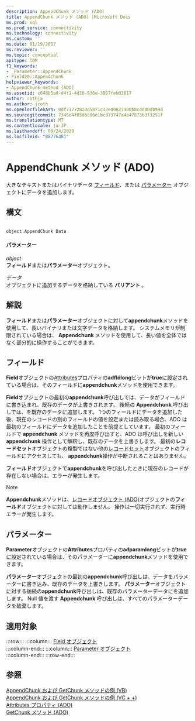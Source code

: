 ```yaml
---
description: AppendChunk メソッド (ADO)
title: AppendChunk メソッド (ADO) |Microsoft Docs
ms.prod: sql
ms.prod_service: connectivity
ms.technology: connectivity
ms.custom: ''
ms.date: 01/19/2017
ms.reviewer: ''
ms.topic: conceptual
apitype: COM
f1_keywords:
- _Parameter::AppendChunk
- Field20::AppendChunk
helpviewer_keywords:
- AppendChunk method [ADO]
ms.assetid: c648b5a8-d4f1-4d16-836e-3957feb03617
author: rothja
ms.author: jroth
ms.openlocfilehash: 0df71772820d5871c32e40827400b8cdd40db99d
ms.sourcegitcommit: 7345e4f05d6c06e1bcd73747a4a47873b3f3251f
ms.translationtype: MT
ms.contentlocale: ja-JP
ms.lasthandoff: 08/24/2020
ms.locfileid: "88776481"
---
```

# <a name="appendchunk-method-ado"></a>AppendChunk メソッド (ADO)
大きなテキストまたはバイナリデータ [フィールド](./field-object.md)、または [パラメーター](./parameter-object.md) オブジェクトにデータを追加します。  
  
## <a name="syntax"></a>構文  
  
```  
  
object.AppendChunk Data  
```  
  
#### <a name="parameters"></a>パラメーター  
 *object*  
 **フィールド**または**パラメーター**オブジェクト。  
  
 *データ*  
 オブジェクトに追加するデータを格納している **バリアント** 。  
  
## <a name="remarks"></a>解説  
 **フィールド**または**パラメーター**オブジェクトに対して**appendchunk**メソッドを使用して、長いバイナリまたは文字データを格納します。 システムメモリが制限されている場合は、 **Appendchunk** メソッドを使用して、長い値を全体ではなく部分的に操作することができます。  
  
## <a name="field"></a>フィールド  
 **Field**オブジェクトの[Attributes](./attributes-property-ado.md)プロパティの**adfldlong**ビットが**true**に設定されている場合は、そのフィールドに**appendchunk**メソッドを使用できます。  
  
 **Field**オブジェクトの最初の**appendchunk**呼び出しでは、データがフィールドに書き込まれ、既存のデータが上書きされます。 後続の **Appendchunk** 呼び出しでは、を既存のデータに追加します。 1つのフィールドにデータを追加した後、現在のレコードの別のフィールドの値を設定または読み取る場合、ADO は最初のフィールドにデータを追加したことを前提としています。 最初のフィールドで **appendchunk** メソッドを再度呼び出すと、ADO は呼び出しを新しい **appendchunk** 操作として解釈し、既存のデータを上書きします。 最初の**レコードセット**オブジェクトの複製ではない他の[レコードセット](./recordset-object-ado.md)オブジェクトのフィールドにアクセスしても、 **appendchunk**操作が中断されることはありません。  
  
 **フィールド**オブジェクトで**appendchunk**を呼び出したときに現在のレコードが存在しない場合は、エラーが発生します。  
  
> [!NOTE]
>  **Appendchunk**メソッドは、[レコードオブジェクト (ADO)](./record-object-ado.md)オブジェクトの**フィールド**オブジェクトに対しては動作しません。 操作は一切実行されず、実行時エラーが発生します。  
  
## <a name="parameter"></a>パラメーター  
 **Parameter**オブジェクトの**Attributes**プロパティの**adparamlong**ビットが**true**に設定されている場合は、そのパラメーターに**appendchunk**メソッドを使用できます。  
  
 **パラメーター**オブジェクトの最初の**appendchunk**呼び出しは、データをパラメーターに書き込み、既存のデータを上書きします。 **パラメーター**オブジェクトに対する後続の**appendchunk**呼び出しは、既存のパラメーターデータにを追加します。 Null 値を渡す **Appendchunk** 呼び出しは、すべてのパラメーターデータを破棄します。  
  
## <a name="applies-to"></a>適用対象  

:::row:::
    :::column:::
        [Field オブジェクト](./field-object.md)  
    :::column-end:::
    :::column:::
        [Parameter オブジェクト](./parameter-object.md)  
    :::column-end:::
:::row-end:::

## <a name="see-also"></a>参照  
 [AppendChunk および GetChunk メソッドの例 (VB)](./appendchunk-and-getchunk-methods-example-vb.md)   
 [AppendChunk および GetChunk メソッドの例 (VC + +)](./appendchunk-and-getchunk-methods-example-vc.md)   
 [Attributes プロパティ (ADO)](./attributes-property-ado.md)   
 [GetChunk メソッド (ADO)](./getchunk-method-ado.md)